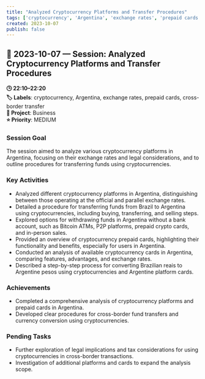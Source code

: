 ```yaml
---
title: "Analyzed Cryptocurrency Platforms and Transfer Procedures"
tags: ['cryptocurrency', 'Argentina', 'exchange rates', 'prepaid cards', 'cross-border transfer']
created: 2023-10-07
publish: false
---
```


## 📅 2023-10-07 — Session: Analyzed Cryptocurrency Platforms and Transfer Procedures

**🕒 22:10–22:20**  
**🏷️ Labels**: cryptocurrency, Argentina, exchange rates, prepaid cards, cross-border transfer  
**📂 Project**: Business  
**⭐ Priority**: MEDIUM  


### Session Goal
The session aimed to analyze various cryptocurrency platforms in Argentina, focusing on their exchange rates and legal considerations, and to outline procedures for transferring funds using cryptocurrencies.

### Key Activities
- Analyzed different cryptocurrency platforms in Argentina, distinguishing between those operating at the official and parallel exchange rates.
- Detailed a procedure for transferring funds from Brazil to Argentina using cryptocurrencies, including buying, transferring, and selling steps.
- Explored options for withdrawing funds in Argentina without a bank account, such as Bitcoin ATMs, P2P platforms, prepaid crypto cards, and in-person sales.
- Provided an overview of cryptocurrency prepaid cards, highlighting their functionality and benefits, especially for users in Argentina.
- Conducted an analysis of available cryptocurrency cards in Argentina, comparing features, advantages, and exchange rates.
- Described a step-by-step process for converting Brazilian reais to Argentine pesos using cryptocurrencies and Argentine platform cards.

### Achievements
- Completed a comprehensive analysis of cryptocurrency platforms and prepaid cards in Argentina.
- Developed clear procedures for cross-border fund transfers and currency conversion using cryptocurrencies.

### Pending Tasks
- Further exploration of legal implications and tax considerations for using cryptocurrencies in cross-border transactions.
- Investigation of additional platforms and cards to expand the analysis scope.
